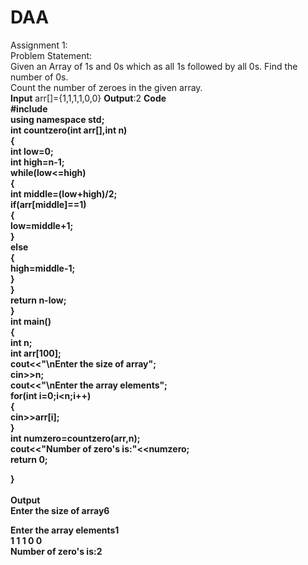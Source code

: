 # DAA
Assignment 1:<br>
Problem Statement:<br> 
Given an Array of 1s and 0s which as all 1s followed by all 0s. Find the number of 0s. <br>
Count the number of zeroes in the given array.<br>
<b>Input</b> arr[]={1,1,1,1,0,0}
<b>Output</b>:2
<b>Code<b> <br>
#include<iostream> <br>
using namespace std;<br>
int countzero(int arr[],int n)<br>
{<br>
	int low=0;<br>
	int high=n-1;<br>
	while(low<=high)<br>
	{<br>
		int middle=(low+high)/2;<br>
		if(arr[middle]==1)<br>
		{<br>
			low=middle+1;<br>
		}<br>
		else<br>
		{<br>
			high=middle-1;<br>
		}<br>
	}<br>
	return n-low;<br>
}<br>
int main()<br>
{<br>
	int n;<br>
	int arr[100];<br>
	cout<<"\nEnter the size of array";<br>
	cin>>n;<br>
	cout<<"\nEnter the array elements";<br>
	for(int i=0;i<n;i++)<br>
	{<br>
		cin>>arr[i];<br>
	}<br>
	int numzero=countzero(arr,n);<br>
	cout<<"Number of zero's is:"<<numzero;<br>
	return 0;<br>
	
}<br>
<br>
<b>Output<b><br>
Enter the size of array6<br>

Enter the array elements1<br>
1
1
1
0
0<br>
Number of zero's is:2



